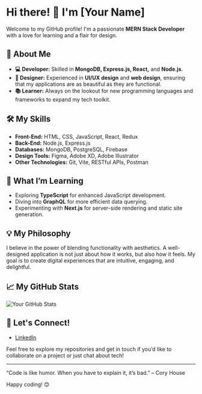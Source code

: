# Hi there! 👋 I'm [Your Name]

Welcome to my GitHub profile! I'm a passionate **MERN Stack Developer** with a love for learning and a flair for design.

## 🚀 About Me
- **💻 Developer:** Skilled in **MongoDB, Express.js, React,** and **Node.js**.
- **🎨 Designer:** Experienced in **UI/UX design** and **web design**, ensuring that my applications are as beautiful as they are functional.
- **📚 Learner:** Always on the lookout for new programming languages and frameworks to expand my tech toolkit.

## 🛠️ My Skills
- **Front-End:** HTML, CSS, JavaScript, React, Redux
- **Back-End:** Node.js, Express.js
- **Databases:** MongoDB, PostgreSQL, Firebase
- **Design Tools:** Figma, Adobe XD, Adobe Illustrator
- **Other Technologies:** Git, Vite, RESTful APIs, Postman

## 🌱 What I’m Learning
- Exploring **TypeScript** for enhanced JavaScript development.
- Diving into **GraphQL** for more efficient data querying.
- Experimenting with **Next.js** for server-side rendering and static site generation.

## 💡 My Philosophy
I believe in the power of blending functionality with aesthetics. A well-designed application is not just about how it works, but also how it feels. My goal is to create digital experiences that are intuitive, engaging, and delightful.

## 📈 My GitHub Stats
![Your GitHub Stats](https://github-readme-stats.vercel.app/api?username=yourusername&show_icons=true&theme=radical)

## 🔗 Let's Connect!
- [LinkedIn](https://www.linkedin.com/in/hajira-mirza)

Feel free to explore my repositories and get in touch if you’d like to collaborate on a project or just chat about tech!

---

“Code is like humor. When you have to explain it, it’s bad.” – Cory House

Happy coding! 😊
